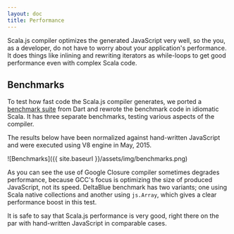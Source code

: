 ```yaml
---
layout: doc
title: Performance
---
```


Scala.js compiler optimizes the generated JavaScript very well, so the you, as a developer, do not have to worry about
your application's performance. It does things like inlining and rewriting iterators as while-loops to get good
performance even with complex Scala code.

## Benchmarks

To test how fast code the Scala.js compiler generates, we ported a [benchmark suite](https://github.com/sjrd/scalajs-benchmarks) 
from Dart and rewrote the benchmark code in idiomatic Scala. It has three separate benchmarks, testing various aspects
of the compiler.

The results below have been normalized against hand-written JavaScript and were executed using V8 engine in May, 2015.

![Benchmarks]({{ site.baseurl }}/assets/img/benchmarks.png)

As you can see the use of Google Closure compiler sometimes degrades performance, because GCC's focus is optimizing
the size of produced JavaScript, not its speed. DeltaBlue benchmark has two variants; one using Scala native collections
and another using `js.Array`, which gives a clear performance boost in this test.

It is safe to say that Scala.js performance is very good, right there on the par with hand-written JavaScript in
comparable cases.